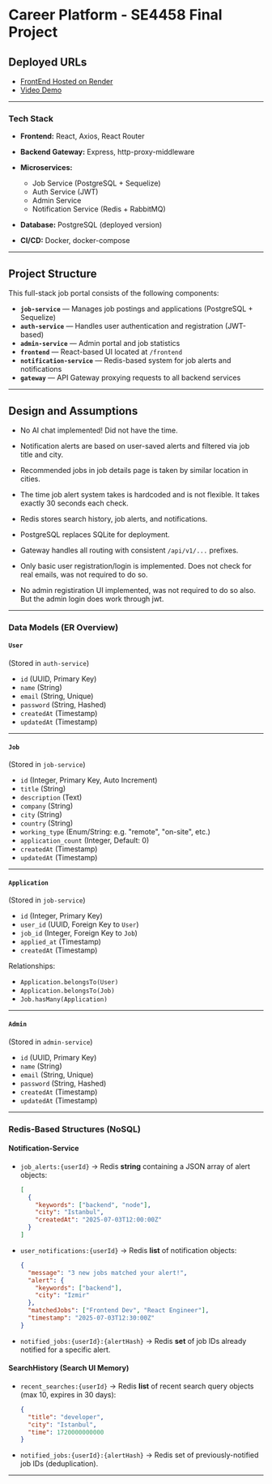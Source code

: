 # Career Platform - SE4458 Final Project

## Deployed URLs

* [FrontEnd Hosted on Render](https://se-4458-final-frontend.onrender.com)
* [Video Demo](https://drive.google.com/drive/folders/1NvrQxaDQ-CbRJzDGkEx8E6fSIZiCKAQf?usp=drive_link)

---

### Tech Stack

* **Frontend:** React, Axios, React Router
* **Backend Gateway:** Express, http-proxy-middleware
* **Microservices:**

  * Job Service (PostgreSQL + Sequelize)
  * Auth Service (JWT)
  * Admin Service
  * Notification Service (Redis + RabbitMQ)
* **Database:** PostgreSQL (deployed version)
* **CI/CD:** Docker, docker-compose

---


## Project Structure

This full-stack job portal consists of the following components:

* **`job-service`** — Manages job postings and applications (PostgreSQL + Sequelize)
* **`auth-service`** — Handles user authentication and registration (JWT-based)
* **`admin-service`** — Admin portal and job statistics
* **`frontend`** — React-based UI located at `/frontend`
* **`notification-service`** — Redis-based system for job alerts and notifications
* **`gateway`** — API Gateway proxying requests to all backend services

---

## Design and Assumptions

* No AI chat implemented! Did not have the time.

* Notification alerts are based on user-saved alerts and filtered via job title and city.
* Recommended jobs in job details page is taken by similar location in cities.
* The time job alert system takes is hardcoded and is not flexible. It takes exactly 30 seconds each check.
* Redis stores search history, job alerts, and notifications.
* PostgreSQL replaces SQLite for deployment.
* Gateway handles all routing with consistent `/api/v1/...` prefixes.
* Only basic user registration/login is implemented. Does not check for real emails, was not required to do so.
* No admin registiration UI implemented, was not required to do so also. But the admin login does work through jwt.

---


### **Data Models (ER Overview)**

#### `User`

(Stored in `auth-service`)

* `id` (UUID, Primary Key)
* `name` (String)
* `email` (String, Unique)
* `password` (String, Hashed)
* `createdAt` (Timestamp)
* `updatedAt` (Timestamp)

---

#### `Job`

(Stored in `job-service`)

* `id` (Integer, Primary Key, Auto Increment)
* `title` (String)
* `description` (Text)
* `company` (String)
* `city` (String)
* `country` (String)
* `working_type` (Enum/String: e.g. "remote", "on-site", etc.)
* `application_count` (Integer, Default: 0)
* `createdAt` (Timestamp)
* `updatedAt` (Timestamp)

---

#### `Application`

(Stored in `job-service`)

* `id` (Integer, Primary Key)
* `user_id` (UUID, Foreign Key to `User`)
* `job_id` (Integer, Foreign Key to `Job`)
* `applied_at` (Timestamp)
* `createdAt` (Timestamp)

Relationships:

* `Application.belongsTo(User)`
* `Application.belongsTo(Job)`
* `Job.hasMany(Application)`

---

#### `Admin`

(Stored in `admin-service`)

* `id` (UUID, Primary Key)
* `name` (String)
* `email` (String, Unique)
* `password` (String, Hashed)
* `createdAt` (Timestamp)
* `updatedAt` (Timestamp)

---

### Redis-Based Structures (NoSQL)
#### Notification-Service

* `job_alerts:{userId}` → Redis **string** containing a JSON array of alert objects:

  ```json
  [
    {
      "keywords": ["backend", "node"],
      "city": "Istanbul",
      "createdAt": "2025-07-03T12:00:00Z"
    }
  ]
  ```

* `user_notifications:{userId}` → Redis **list** of notification objects:

  ```json
  {
    "message": "3 new jobs matched your alert!",
    "alert": {
      "keywords": ["backend"],
      "city": "Izmir"
    },
    "matchedJobs": ["Frontend Dev", "React Engineer"],
    "timestamp": "2025-07-03T12:30:00Z"
  }
  ```

* `notified_jobs:{userId}:{alertHash}` → Redis **set** of job IDs already notified for a specific alert.

#### SearchHistory (Search UI Memory)

* `recent_searches:{userId}` → Redis **list** of recent search query objects (max 10, expires in 30 days):

  ```json
  {
    "title": "developer",
    "city": "Istanbul",
    "time": 1720000000000
  }
  ``` 

* `notified_jobs:{userId}:{alertHash}` → Redis set of previously-notified job IDs (deduplication).

---
